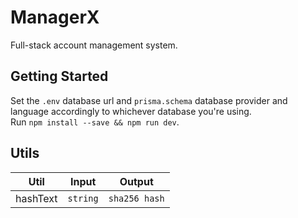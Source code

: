# ManagerX
Full-stack account management system.

## Getting Started
Set the `.env` database url and `prisma.schema` database provider and language accordingly to whichever database you're using.
<br>
Run ```npm install --save && npm run dev```.

## Utils

| Util     | Input   | Output        |
| -------- | ------- | -------       |
| hashText | `string`| `sha256 hash` | 